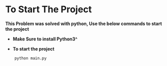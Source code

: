# To Start The Project

**This Problem was solved with python, Use the below commands to start the project**

- **Make Sure to install Python3^**

- **To start the project**

```bash
    python main.py
```